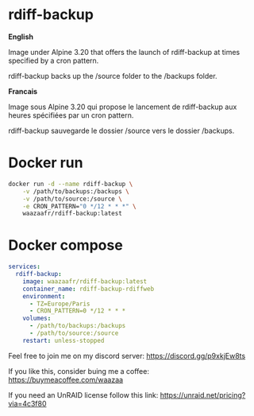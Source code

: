 # rdiff-backup #

**English**


Image under Alpine 3.20 that offers the launch of rdiff-backup at times specified by a cron pattern.

rdiff-backup backs up the /source folder to the /backups folder.


**Francais**


Image sous Alpine 3.20 qui propose le lancement de rdiff-backup aux heures spécifiées par un cron pattern.

rdiff-backup sauvegarde le dossier /source vers le dossier /backups.




# Docker run #

```bash
docker run -d --name rdiff-backup \
    -v /path/to/backups:/backups \
    -v /path/to/source:/source \
    -e CRON_PATTERN="0 */12 * * *" \
    waazaafr/rdiff-backup:latest
```



# Docker compose #

```yaml
services:
  rdiff-backup:
    image: waazaafr/rdiff-backup:latest
    container_name: rdiff-backup-rdiffweb
    environment:
      - TZ=Europe/Paris
      - CRON_PATTERN=0 */12 * * *
    volumes:
      - /path/to/backups:/backups
      - /path/to/source:/source
    restart: unless-stopped
```



Feel free to join me on my discord server: https://discord.gg/p9xkjEw8ts

If you like this, consider buing me a coffee: https://buymeacoffee.com/waazaa

If you need an UnRAID license follow this link: https://unraid.net/pricing?via=4c3f80
